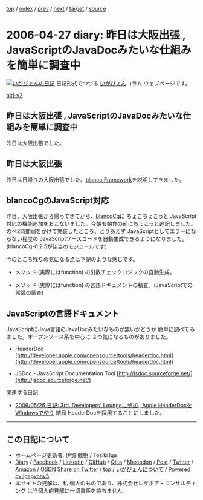 [top](../index.html) 
 / [index](index.html) 
 / [prev](ig060425.html) 
 / [next](ig060428.html) 
 / [target](https://www.igapyon.jp/igapyon/diary/2006/ig060427.html) 
 / [source](https://github.com/igapyon/diary/blob/master/2006/ig060427.src.md) 

2006-04-27 diary: 昨日は大阪出張 , JavaScriptのJavaDocみたいな仕組みを簡単に調査中
=====================================================================================================
[![いがぴょんの日記](https://www.igapyon.jp/igapyon/diary/images/iga202308_64.jpg "いがぴょん")](https://www.igapyon.jp/igapyon/diary/memo/memoigapyon.html) 日記形式でつづる [いがぴょん](https://www.igapyon.jp/igapyon/diary/memo/memoigapyon.html)コラム ウェブページです。

[old-v2](ig060427-orig.html)

## 昨日は大阪出張 , JavaScriptのJavaDocみたいな仕組みを簡単に調査中

昨日は大阪出張でした。


## 昨日は大阪出張

昨日は日帰りの大阪出張でした。[blanco Framework](https://www.igapyon.jp/blanco/blanco.ja.html)を説明してきました。

## blancoCgのJavaScript対応

昨日、大阪出張から帰ってきてから、[blancoCg](https://www.igapyon.jp/blanco/blancocg.html)に ちょこちょこっと JavaScript対応の機能追加をおこないました。今朝も朝食の前にちょこっと追記しました。のべ2時間弱をかけて実装したところ、とりあえず JavaScriptとしてエラーにならない程度の JavaScriptソースコードを自動生成できるようになりました。(blancoCg-0.2.5が該当のモジュールです)

今のところ残りの気になる点は下記のような感じです。

* メソッド (実際にはfunction) の引数チェックロジックの自動生成。
  
* メソッド (実際にはfunction) の言語ドキュメントの精査。(JavaScriptでの常識の調査)

## JavaScriptの言語ドキュメント

JavaScriptにJava言語のJavaDocみたいなものが無いかどうか 簡単に調べてみました。オープンソース系を中心に ２つ気になるものがありました。

* HeaderDoc
  [http://developer.apple.com/opensource/tools/headerdoc.html](http://developer.apple.com/opensource/tools/headerdoc.html)
  
* JSDoc - JavaScript Documentation Tool
  [http://jsdoc.sourceforge.net/](http://jsdoc.sourceforge.net/)

関連する日記

* [2006/05/26 日記: 3rd. Developers' Loungeに参加 , Apple HeaderDocを Windowsで使う](ig060526.html)
  結局 HeaderDocを採用することにしました。


----------------------------------------------------------------------------------------------------

## この日記について

* ホームページ更新者: 伊賀 敏樹 / Tosiki Iga
* [Diary](https://www.igapyon.jp/igapyon/diary/) / [Facebook](https://www.facebook.com/igapyon) / [LinkedIn](https://www.linkedin.com/in/toshikiiga) / [GitHub](https://github.com/igapyon) / [Qiita](https://qiita.com/igapyon) / [Mastodon](https://social.vivaldi.net/@igapyon) / [Post](https://post.news/igapyon) / [Twitter](https://twitter.com/ToshikiIga) / [Amazon](https://www.amazon.co.jp/%E4%BC%8A%E8%B3%80-%E6%95%8F%E6%A8%B9/e/B004LTQWCQ) / [OSDN](https://ja.osdn.net/users/iga/)
[Share on Twitter](https://twitter.com/intent/tweet?hashtags=igapyon%2Cdiary%2C%E3%81%84%E3%81%8C%E3%81%B4%E3%82%87%E3%82%93&text=%E6%98%A8%E6%97%A5%E3%81%AF%E5%A4%A7%E9%98%AA%E5%87%BA%E5%BC%B5+%2C+JavaScript%E3%81%AEJavaDoc%E3%81%BF%E3%81%9F%E3%81%84%E3%81%AA%E4%BB%95%E7%B5%84%E3%81%BF%E3%82%92%E7%B0%A1%E5%8D%98%E3%81%AB%E8%AA%BF%E6%9F%BB%E4%B8%AD&url=https%3A%2F%2Fwww.igapyon.jp%2Figapyon%2Fdiary%2F2006%2Fig060427.html) / [top](../index.html) / [いがぴょんについて](https://www.igapyon.jp/igapyon/diary/memo/memoigapyon.html) / [Powered by Igapyonv3](https://github.com/igapyon/igapyonv3)
* 本サイトの見解は、私 個人のものであり、株式会社レザボア・コンサルティング は当個人的見解に一切責任を持ちません。 
